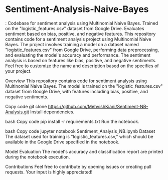 # Sentiment-Analysis-Naive-Bayes
: Codebase for sentiment analysis using Multinomial Naive Bayes. Trained on the "logistic_features.csv" dataset from Google Drive. Evaluates sentiment based on bias, positive, and negative features.
This repository contains code for a sentiment analysis project using Multinomial Naive Bayes. The project involves training a model on a dataset named "logistic_features.csv" from Google Drive, performing data preprocessing, and evaluating the model's accuracy and performance. The sentiment analysis is based on features like bias, positive, and negative sentiments. Feel free to customize the name and description based on the specifics of your project.


Overview
This repository contains code for sentiment analysis using Multinomial Naive Bayes. The model is trained on the "logistic_features.csv" dataset from Google Drive, with features including bias, positive, and negative sentiments.

Copy code
git clone https://github.com/MehvishKiani/Sentiment-NB-Analysis.git
Install dependencies.

bash
Copy code
pip install -r requirements.txt
Run the notebook.

bash
Copy code
jupyter notebook Sentiment_Analysis_NB.ipynb
Dataset
The dataset used for training is "logistic_features.csv," which should be available in the Google Drive specified in the notebook.

Model Evaluation
The model's accuracy and classification report are printed during the notebook execution.

Contributions
Feel free to contribute by opening issues or creating pull requests. Your input is highly appreciated!
